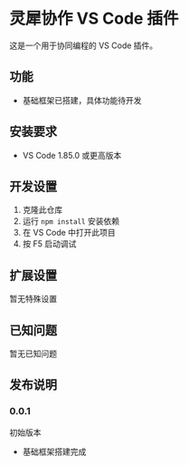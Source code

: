# 灵犀协作 VS Code 插件

这是一个用于协同编程的 VS Code 插件。

## 功能

- 基础框架已搭建，具体功能待开发

## 安装要求

- VS Code 1.85.0 或更高版本

## 开发设置

1. 克隆此仓库
2. 运行 `npm install` 安装依赖
3. 在 VS Code 中打开此项目
4. 按 F5 启动调试

## 扩展设置

暂无特殊设置

## 已知问题

暂无已知问题

## 发布说明

### 0.0.1

初始版本
- 基础框架搭建完成 